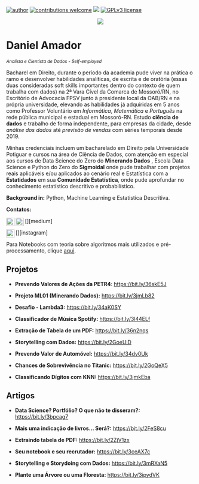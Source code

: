 [![author](https://img.shields.io/badge/author-daniel-purple.svg)](https://www.linkedin.com/in/daniel-sousa-amador) [![contributions welcome](https://img.shields.io/badge/contributions-welcome-darkblue.svg?style=flat)](https://github.com/danielamador12) [![](https://img.shields.io/badge/python-3.6+-yellow.svg)](https://www.python.org/downloads/release/python-365/) [![GPLv3 license](https://img.shields.io/badge/License-GPLv3-green.svg)](http://perso.crans.org/besson/LICENSE.html)

<p align="center">
  <img src="https://github.com/danielamador12/Portfolio/blob/master/github.png" >
</p>

# Daniel Amador
<sub>*Analista e Cientista de Dados - Self-employed*</sub>

Bacharel em Direito, durante o período da academia pude viver na prática o ramo e desenvolver habilidades analíticas, de escrita e de oratória (essas duas consideradas soft skills importantes dentro do contexto de quem trabalha com dados) na 2ª Vara Cível da Comarca de Mossoró/RN, no Escritório de Advocacia FPSV junto à presidente local da OAB/RN e na própria universidade, elevando as habilidades já adquiridas em 5 anos como Professor Voluntário em *Informática*, *Matemática* e *Português* na rede pública municipal e estadual em Mossoró-RN. Estudo **ciência de dados** e trabalho de forma independente, para empresas da cidade, desde *análise dos dados* até *previsão de vendas* com séries temporais desde 2019.

Minhas credenciais incluem um bacharelado em Direito pela Universidade Potiguar e cursos na área de Ciência de Dados, com atenção em especial aos cursos de Data Science do Zero do **Minerando Dados** , Escola Data Science e Python do Zero do **Sigmoidal** onde pude trabalhar com projetos reais aplicáveis e/ou aplicados ao cenário real e Estatística com a **Estatidados** em sua **Comunidade Estatística**, onde pude aprofundar no conhecimento estatístico descritivo e probabilístico.

**Background in:** Python, Machine Learning e Estatistica Descritiva.

**Contatos:**

[<img align="left"  width="22px" src="https://cdn.jsdelivr.net/npm/simple-icons@3.4.0/icons/linkedin.svg" />](https://www.linkedin.com/in/daniel-sousa-amador)

[<img align="left" alt="daniel.s.amador | medium" width="22px" src="https://cdn.jsdelivr.net/npm/simple-icons@3.4.0/icons/medium.svg" />][medium]

[<img align="left" alt="daniel12amador | Instagram" width="22px" src="https://cdn.jsdelivr.net/npm/simple-icons@v3/icons/instagram.svg" />][instagram]


Para Notebooks com teoria sobre algoritmos mais utilizados e pré-processamento, clique [aqui](https://github.com/danielamador12/Portfolio/blob/master/Te%C3%B3ricos.md).

## Projetos

  * **Prevendo Valores de Ações da PETR4**: https://bit.ly/36skE5J
  
  * **Projeto ML01 (Minerando Dados):** https://bit.ly/3jmLb82

  * **Desafio - Lambda3:** https://bit.ly/34aK0SY

  * **Classificador de Música Spotify:** https://bit.ly/3l44ELf
  
  * **Extração de Tabela de um PDF:** https://bit.ly/36n2nqs
  
  * **Storytelling com Dados:** https://bit.ly/2GoeUiD
  
  * **Prevendo Valor de Automóvel:** https://bit.ly/34dv0Uk
    
  * **Chances de Sobrevivência no Titanic:** https://bit.ly/2GoQeX5
  
  * **Classificando Dígitos com KNN:** https://bit.ly/3jmkEba



  
  ## Artigos
  
  * **Data Science? Portfólio? O que não te disseram?:** https://bit.ly/3bpcag7
  
  * **Mais uma indicação de livros... Será?:** https://bit.ly/2FeS8cu
  
  * **Extraindo tabela de PDF:** https://bit.ly/2ZjV1zx
  
  * **Seu notebook e seu recrutador:** https://bit.ly/3ceAX7c
  
  * **Storytelling e Storydoing com Dados:** https://bit.ly/3mRXaN5
  
  * **Plante uma Árvore ou uma Floresta:** https://bit.ly/3ipydVK

